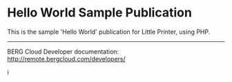 # Hello World Sample Publication

This is the sample 'Hello World' publication for Little Printer, using PHP.

----

BERG Cloud Developer documentation: http://remote.bergcloud.com/developers/

i
